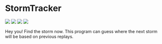 # StormTracker

![](https://img.shields.io/github/v/release/Strayfade/StormTracker?style=flat-square)
![](https://img.shields.io/github/commit-activity/m/Strayfade/StormTracker?style=flat-square)
![](https://img.shields.io/github/repo-size/Strayfade/StormTracker?style=flat-square)
![](https://img.shields.io/github/license/Strayfade/StormTracker?style=flat-square)

Hey you! Find the storm now. This program can guess where the next storm will be based on previous replays.
